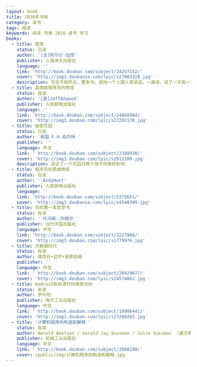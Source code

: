 ```yaml
---
layout: book
title: 2016年书单
category: 读书
tags: 阅读
keywords: 阅读 书单 2016 读书 学习
books:
  - title: 堕落
    status: 已读
    author: '(法)阿尔贝·加缪'
    publisher: 上海译文出版社
    language: ''
    link: 'http://book.douban.com/subject/24257152/'
    cover: 'http://img3.doubanio.com/lpic/s27003228.jpg'
    description: 完全不知所云，整本书，就他一个人跟人家说话，一直说，说了一天有一天，或许这本书就是要教人们什么叫“瞎扯鸡巴蛋”吧！
  - title: 高效能程序员的修炼
    status: 在读
    author: '[美]JeffAtwood'
    publisher: 人民邮电出版社
    language: ''
    link: 'http://book.douban.com/subject/24868904/'
    cover: 'http://img3.douban.com/lpic/s27292170.jpg'
  - title: 秘密花园
    status: 已读
    author: '美国 F.H.伯内特 '
    publisher: ''
    language: 中文
    link: ' http://book.douban.com/subject/2349930/'
    cover: 'http://img3.douban.com/lpic/s2812100.jpg'
    description: 讲述了一个花园对两个孩子的美好影响
  - title: 程序员的思维修炼
    status: 在读
    author: ':AndyHunt'
    publisher: 人民邮电出版社
    language: ''
    link: 'http://book.douban.com/subject/5372651/'
    cover: 'http://img3.doubanio.com/lpic/s4548399.jpg'
  - title: 你的第一本哲学书
    status: 在读
    author: ' 托马斯・内格尔 '
    publisher: 当代中国出版社
    language: 中文
    link: 'http://book.douban.com/subject/1227966/'
    cover: 'http://img3.douban.com/lpic/s1779976.jpg'
  - title: 大数据时代
    status: 在读
    author: 维克托•迈尔•舍恩伯格
    publisher: ''
    language: 中文
    link: ' http://book.douban.com/subject/20429677/'
    cover: 'http://img3.douban.com/lpic/s24574862.jpg '
  - title: Android系统源代码情景分析
    status: 未读
    author: 罗升阳
    publisher: 电子工业出版社
    language: 中文
    link: ' http://book.douban.com/subject/19986441/'
    cover: 'http://img3.douban.com/lpic/s27280265.jpg'
  - title: '计算机程序的构造和解释 '
    status: 在读
    author: Harold Abelson / Gerald Jay Sussman / Julie Sussman  (裘宗燕  译)
    publisher: 机械工业出版社
    language: 中文
    link: ' http://book.douban.com/subject/3908240/'
    cover: /public/img/计算机程序的构造和解释.jpg
---
```

